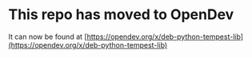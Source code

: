 # This repo has moved to OpenDev

It can now be found at [https://opendev.org/x/deb-python-tempest-lib](https://opendev.org/x/deb-python-tempest-lib)
